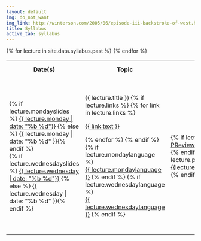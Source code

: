 ```yaml
---
layout: default
img: do_not_want
img_link: http://winterson.com/2005/06/episode-iii-backstroke-of-west.html
title: Syllabus
active_tab: syllabus
---
```


<table class="table table-striped"> 
  <tbody>
    <tr>
      <th>Date(s)</th>
      <th>Topic</th>
	  <th>Due</th>
      <th>Reading before Monday</th>
    </tr>
    {% for lecture in site.data.syllabus.past %}
    <tr>
      <td>
	    {% if lecture.mondayslides %}
		  <a href="{{ lecture.mondayslides }}">{{ lecture.monday | date: "%b %d"}}</a>
        {% else %}  {{ lecture.monday | date: "%b %d" }}{% endif %}
        <br/>
        {% if lecture.wednesdayslides %}
		  <a href="{{ lecture.wednesdayslides }}">{{ lecture.wednesday | date: "%b %d"}}</a>
        {% else %}  {{ lecture.wednesday | date: "%b %d" }}{% endif %}
	  </td>
      <td>
        {{ lecture.title }}
      {% if lecture.links %}
        {% for link in lecture.links %}
          <p><a href="{{ link.url }}">{{ link.text }}</a></p>
        {% endfor %}
      {% endif %}
  {% if lecture.mondaylanguage %}
	<br/><a href="{{ lecture.mondaylanguage_slides }}">{{ lecture.mondaylanguage }}</a>
        {% endif %}
  {% if lecture.wednesdaylanguage %}
	<br/><a href="{{ lecture.wednesdaylanguage_slides }}">{{ lecture.wednesdaylanguage }}</a>
        {% endif %}
      </td>
	  <td>
	      {% if lecture.preview %}
	          <a href="hw{{ lecture.preview}}.html">PReview {{lecture.preview}}</a>
              <br/>
		  {% endif %}
		  {% if lecture.projectnumber %}
	          <a href="project{{ lecture.projectnumber}}.html">{{lecture.projecttitle}}&nbsp;Project</a>
          {% endif %}
      </td>
      <td>
        {% if lecture.reading %}
          <ul class="fa-ul">
          {% for reading in lecture.reading %}
            <li>
            {% if reading.optional %}<i class="fa-li fa fa-star"> </i>
            {% else %}<i class="fa-li fa"> </i> {% endif %}
            {{ reading.author }},
            {% if reading.url %}
            <a href="{{ reading.url }}">{{ reading.title }}</a>
            {% else %}
            {{ reading.title }} 
            {% endif %}
            </li>
          {% endfor %}
          </ul>
        {% endif %}
      </td>
    </tr>
    {% endfor %}

  </tbody>
</table>


